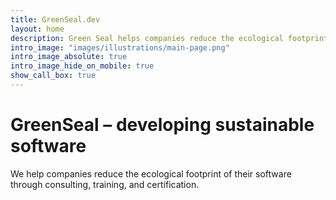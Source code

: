 ```yaml
---
title: GreenSeal.dev
layout: home
description: Green Seal helps companies reduce the ecological footprint of their software through consulting, training, and certification.
intro_image: "images/illustrations/main-page.png"
intro_image_absolute: true
intro_image_hide_on_mobile: true
show_call_box: true
---
```


# GreenSeal – developing sustainable software

We help companies reduce the ecological footprint of their software through consulting, training, and certification.

